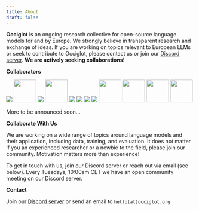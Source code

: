 ```yaml
---
title: About
draft: false
---
```


**Occiglot** is an ongoing research collective for open-source language models for and by Europe.
We strongly believe in transparent research and exchange of ideas. 
If you are working on topics relevant to European LLMs or seek to contribute to Occiglot, please contact us or join our [Discord server](https://discord.gg/wUpvYs4XvM). **We are actively seeking collaborations!**


**Collaborators**

<div class="collaborators">
  <a href="https://www.dfki.de/"><img src="/logos/dfki.png"></a>
<a href="https://hessian.ai/"><img src="/logos/hessian-ai.png" style="height: 60px"></a>
<a href="https://www.tu-darmstadt.de/"><img src="/logos/tu-darmstadt.svg"></a>
<a href="https://commoncrawl.org/"><img src="/logos/commoncrawl.svg" style="height: 60px"></a>
<a href="https://www.ontocord.ai/"><img src="/logos/ontocord.jpg"></a>
<a href="https://huggingface.co/PleIAs"><img src="/logos/pleais.svg"></a>
<a href="https://www.eleuther.ai/"><img src="/logos/eleutherai.png"></a>
<a href="https://huggingface.co/DiscoResearch"><img src="/logos/discoresearch.webp"></a>
<a href="https://www.bsc.es"><img src="/logos/bsc.png"  style="height: 60px"></a>
<!-- <a href="https://nlp.uniroma1.it/"><img src="/logos/sapienza.png"></a> -->
<a href="https://www.european-language-grid.eu"><img src="/logos/elg.png"  style="height: 60px"></a>
<a href="https://european-language-equality.eu"><img src="/logos/ele.png"  style="height: 60px"></a>
<a href="https://www.arts.kuleuven.be/ling/ccl"><img src="/logos/KULeuven-logo-2012.png"  style="height: 60px"></a>
</div>

More to be announced soon...

**Collaborate With Us**

We are working on a wide range of topics around language models and their application, including data, training, and evaluation.
It does not matter if you an experienced researcher or a newbie to the field, please join our community.
Motivation matters more than experience!

To get in touch with us, join our Discord server or reach out via email (see below).
Every Tuesdays, 10:00am CET we have an open community meeting on our Discord server.

**Contact**

Join our [Discord server](https://discord.gg/wUpvYs4XvM) or send an email to `hello(at)occiglot.org`
